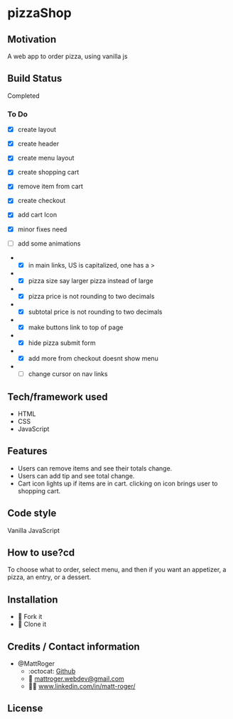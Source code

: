 # pizzaShop

## Motivation
A web app to order pizza, using vanilla js
## Build Status
Completed

 ### To Do
 -[x] create layout

 -[x] create header

 -[x] create menu layout

 -[x] create shopping cart

 -[x] remove item from cart

 -[x] create checkout

 -[x] add cart Icon

 -[x] minor fixes need

 -[ ] add some animations

 * -[x] in main links, US is capitalized, one has a >
 * -[x] pizza size say larger pizza instead of large
 * -[x] pizza price is not rounding to two decimals
 * -[x] subtotal price is not rounding to two decimals
 * -[x] make buttons link to top of page
 * -[x] hide pizza submit form
 * -[x] add more from checkout doesnt show menu
 * -[ ] change cursor on nav links

## Tech/framework used
* HTML
* CSS
* JavaScript
## Features
* Users can remove items and see their totals change.
* Users can add tip and see total change.
* Cart icon lights up if items are in cart. clicking on icon brings user to shopping cart.
## Code style
Vanilla JavaScript

## How to use?cd
To choose what to order, select menu, and then if you want an appetizer, a pizza, an entry, or a dessert.

## Installation
* :trident: Fork it
* :sheep: Clone it



## Credits / Contact information
* @MattRoger 
  * :octocat: [Github](https://mattroger.github.io)
  * :e-mail: mattroger.webdev@gmail.com
  * :man_office_worker: www.linkedin.com/in/matt-roger/


## License
